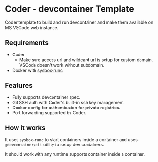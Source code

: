 # Coder - devcontainer Template

Coder template to build and run devcontainer and make them available on MS VSCode web instance.

## Requirements

- Coder
  - Make sure access url and wildcard url is setup for custom domain. VSCode doesn't work without subdomain.
- Docker with [sysbox-runc](https://github.com/nestybox/sysbox)


## Features

- Fully supports devcontainer spec.
- Git SSH auth with Coder's built-in ssh key management.
- Docker config for authentication for private registries.
- Port forwarding supported by Coder.

## How it works

It uses `sysbox-runc` to start containers inside a container and uses `@devcontainer/cli` utility to setup dev containers.

It should work with any runtime supports container inside a container.
